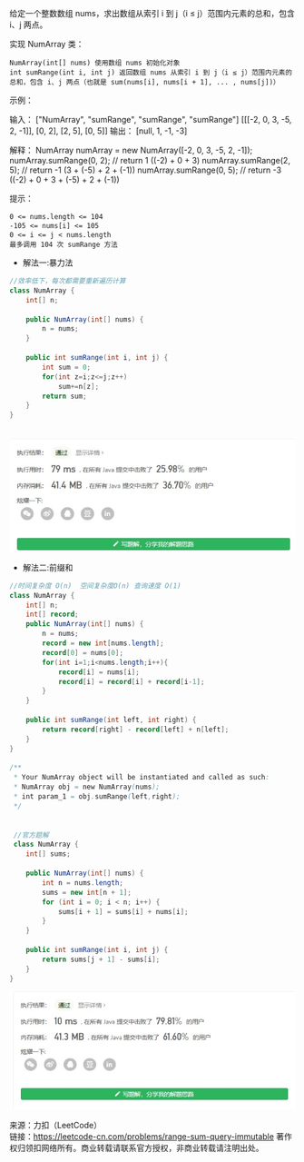 给定一个整数数组  nums，求出数组从索引 i 到 j（i ≤ j）范围内元素的总和，包含 i、j 两点。

实现 NumArray 类：

    NumArray(int[] nums) 使用数组 nums 初始化对象
    int sumRange(int i, int j) 返回数组 nums 从索引 i 到 j（i ≤ j）范围内元素的总和，包含 i、j 两点（也就是 sum(nums[i], nums[i + 1], ... , nums[j])）

 

示例：

输入：
["NumArray", "sumRange", "sumRange", "sumRange"]
[[[-2, 0, 3, -5, 2, -1]], [0, 2], [2, 5], [0, 5]]
输出：
[null, 1, -1, -3]

解释：
NumArray numArray = new NumArray([-2, 0, 3, -5, 2, -1]);
numArray.sumRange(0, 2); // return 1 ((-2) + 0 + 3)
numArray.sumRange(2, 5); // return -1 (3 + (-5) + 2 + (-1)) 
numArray.sumRange(0, 5); // return -3 ((-2) + 0 + 3 + (-5) + 2 + (-1))

 

提示：

    0 <= nums.length <= 104
    -105 <= nums[i] <= 105
    0 <= i <= j < nums.length
    最多调用 104 次 sumRange 方法


* 解法一:暴力法

```java
//效率低下，每次都需要重新遍历计算
class NumArray {
    int[] n;

    public NumArray(int[] nums) {
        n = nums;
    }
    
    public int sumRange(int i, int j) {
        int sum = 0;
        for(int z=i;z<=j;z++)
            sum+=n[z];
        return sum;
    }
}



```
![303-2](../image/303-2.jpg)

* 解法二:前缀和

```java
//时间复杂度 O(n)  空间复杂度O(n) 查询速度 O(1)
class NumArray {
    int[] n;
    int[] record;
    public NumArray(int[] nums) {
        n = nums;
        record = new int[nums.length];
        record[0] = nums[0];
        for(int i=1;i<nums.length;i++){
            record[i] = nums[i];
            record[i] = record[i] + record[i-1];
        }
    }
    
    public int sumRange(int left, int right) {
        return record[right] - record[left] + n[left];
    }
}

/**
 * Your NumArray object will be instantiated and called as such:
 * NumArray obj = new NumArray(nums);
 * int param_1 = obj.sumRange(left,right);
 */


 //官方题解
 class NumArray {
    int[] sums;

    public NumArray(int[] nums) {
        int n = nums.length;
        sums = new int[n + 1];
        for (int i = 0; i < n; i++) {
            sums[i + 1] = sums[i] + nums[i];
        }
    }
    
    public int sumRange(int i, int j) {
        return sums[j + 1] - sums[i];
    }
}


```
![303-1](../image/303-1.jpg)



来源：力扣（LeetCode）  
链接：https://leetcode-cn.com/problems/range-sum-query-immutable
著作权归领扣网络所有。商业转载请联系官方授权，非商业转载请注明出处。